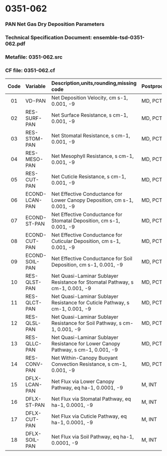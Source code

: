 # 0351-062
### PAN Net Gas Dry Deposition Parameters
### Technical Specification Document: ensemble-tsd-0351-062.pdf
### Metafile: 0351-062.src
### CF file: 0351-062.cf
|Code|Variable|Description,units,rounding,missing code|Postprocessing|
|:-:|:-|:-|:-|
|01|VD-PAN|Net Deposition Velocity, cm s-1, 0.001, -9|MD, PCT, 50|
|02|RES-SURF-PAN|Net Surface Resistance, s cm-1, 0.001, -9|MD, PCT, 50|
|03|RES-STOM-PAN|Net Stomatal Resistance, s cm-1, 0.001, -9|MD, PCT, 50|
|04|RES-MESO-PAN|Net Mesophyll Resistance, s cm-1, 0.001, -9|MD, PCT, 50|
|05|RES-CUT-PAN|Net Cuticle Resistance, s cm-1, 0.001, -9|MD, PCT, 50|
|06|ECOND-LCAN-PAN|Net Effective Conductance for Lower Canopy Deposition, cm s-1, 0.001, -9|MD, PCT, 50|
|07|ECOND-ST-PAN|Net Effective Conductance for Stomatal Deposition, cm s-1, 0.001, -9|MD, PCT, 50|
|08|ECOND-CUT-PAN|Net Effective Conductance for Cuticular Deposition, cm s-1, 0.001, -9|MD, PCT, 50|
|09|ECOND-SOIL-PAN|Net Effective Conductance for Soil Deposition, cm s-1, 0.001, -9|MD, PCT, 50|
|10|RES-QLST-PAN|Net Quasi-Laminar Sublayer Resistance for Stomatal Pathway, s cm-1, 0.001, -9|MD, PCT, 50|
|11|RES-QLCT-PAN|Net Quasi-Laminar Sublayer Resistance for Cuticle Pathway, s cm-1, 0.001, -9|MD, PCT, 50|
|12|RES-QLSL-PAN|Net Quasi-Laminar Sublayer Resistance for Soil  Pathway, s cm-1, 0.001, -9|MD, PCT, 50|
|13|RES-QLLC-PAN|Net Quasi-Laminar Sublayer Resistance for Lower Canopy Pathway, s cm-1, 0.001, -9|MD, PCT, 50|
|14|RES-CONV-PAN|Net Within-Canopy Buoyant Convection Resistance, s cm-1, 0.001, -9|MD, PCT, 50|
|15|DFLX-LCAN-PAN|Net Flux via Lower Canopy Pathway, eq ha-1, 0.0001, -9|M, INT|
|16|DFLX-ST-PAN|Net Flux via Stomatal Pathway, eq ha-1, 0.0001, -9|M, INT|
|17|DFLX-CUT-PAN|Net Flux via Cuticle Pathway, eq ha-1, 0.0001, -9|M, INT|
|18|DFLX-SOIL-PAN|Net Flux via Soil Pathway, eq ha-1, 0.0001, -9|M, INT|
